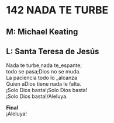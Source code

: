 # 142 NADA TE TURBE

## M: Michael Keating
## L: Santa Teresa de Jesús

Nada te turbe,nada te_espante;  
todo se pasa;Dios no se muda.  
La paciencia todo lo _alcanza  
Quien aDios tiene nada le falta.  
¡Solo Dios basta!¡Solo Dios basta!  
¡Solo Dios basta!/Aleluya.  

**Final**  
¡Aleluya!  

